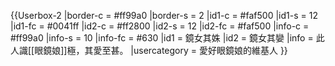 {{Userbox-2
|border-c     = #ff99a0
|border-s     = 2
|id1-c        = #faf500
|id1-s        = 12
|id1-fc       = #0041ff
|id2-c        = #ff2800
|id2-s        = 12
|id2-fc       = #faf500
|info-c       = #ff99a0
|info-s       = 10
|info-fc      = #630
|id1          = 鏡女其姝
|id2          = 鏡女其孌
|info         = 此人識[[眼鏡娘]]極，其愛至甚。
|usercategory = 愛好眼鏡娘的維基人
}}